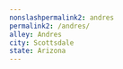 ```yaml
---
﻿nonslashpermalink2: andres
permalink2: /andres/
alley: Andres
city: Scottsdale
state: Arizona
---
```

